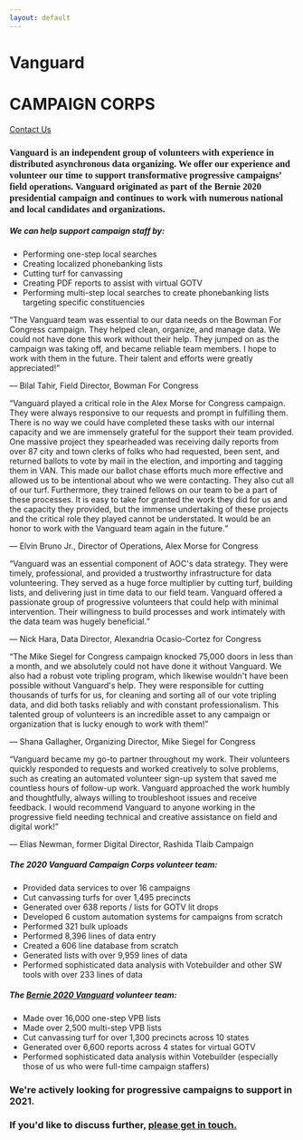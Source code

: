 ```yaml
---
layout: default
---
```

<div class="jumbotron home-jumbotron mb-0 pt-4 pb-4 bg-bernie-blue">
    <div class="row">
        <div class="col-8 col-md-9">
            <h1 class="display-3">Vanguard</h1>
            <h1 class="display-4 font-weight-normal">CAMPAIGN CORPS</h1>
        </div>
        <div class="col-4 col-md-3 text-right">
            <a href="mailto:contact@vanguardcampaign.org" class="btn btn-outline-light btn-lg">Contact Us</a>
        </div>
    </div>
</div>
<div class="jumbotron mb-0 bg-bernie-light-blue home-jumbotron" style="display: none;">
    
</div>
<div class="row mr-0">
    <div class="col-md-8 p-5 bg-light">
        <h3 style="font-family: Oswald;" class="mb-5"><strong>Vanguard</strong> is an independent group of volunteers with experience in distributed asynchronous data organizing. We offer our experience and volunteer our time to support transformative progressive campaigns’ field operations. Vanguard originated as part of the Bernie 2020 presidential campaign and continues to work with numerous national and local candidates and organizations.</h3>
        <h5 class="font-weight-bold">We can help support campaign staff by:</h5>
        <ul class="mb-5">
            <li>Performing one-step local searches</li>
            <li>Creating localized phonebanking lists</li>
            <li>Cutting turf for canvassing</li>
            <li>Creating PDF reports to assist with virtual GOTV</li>
            <li>Performing multi-step local searches to create phonebanking lists targeting specific constituencies</li>
        </ul>
        <div class="testimonial-container">
            <q class="testimonial">The Vanguard team was essential to our data needs on the Bowman For Congress campaign. They helped clean, organize, and manage data. We could not have done this work without their help. They jumped on as the campaign was taking off, and became reliable team members. I hope to work with them in the future. Their talent and efforts were greatly appreciated!</q>
            <p class="testimonial-attribution"> &mdash; Bilal Tahir, Field Director, Bowman For Congress</p>
            <q class="testimonial">Vanguard played a critical role in the Alex Morse for Congress campaign. They were always responsive to our requests and prompt in fulfilling them. There is no way we could have completed these tasks with our internal capacity and we are immensely grateful for the support their team provided. One massive project they spearheaded was receiving daily reports from over 87 city and town clerks of folks who had requested, been sent, and returned ballots to vote by mail in the election, and importing and tagging them in VAN. This made our ballot chase efforts much more effective and allowed us to be intentional about who we were contacting. They also cut all of our turf. Furthermore, they trained fellows on our team to be a part of these processes.  It is easy to take for granted the work they did for us and the capacity they provided, but the immense undertaking of these projects and the critical role they played cannot be understated. It would be an honor to work with the Vanguard team again in the future.</q>
            <p class="testimonial-attribution"> &mdash; Elvin Bruno Jr., Director of Operations, Alex Morse for Congress</p>
            <q class="testimonial">Vanguard was an essential component of AOC's data strategy. They were timely, professional, and provided a trustworthy infrastructure for data volunteering. They served as a huge force multiplier by cutting turf, building lists, and delivering just in time data to our field team. Vanguard offered a passionate group of progressive volunteers that could help with minimal intervention. Their willingness to build processes and work intimately with the data team was hugely beneficial.</q>
            <p class="testimonial-attribution"> &mdash; Nick Hara, Data Director, Alexandria Ocasio-Cortez for Congress</p>
            <q class="testimonial">The Mike Siegel for Congress campaign knocked 75,000 doors in less than a month, and we absolutely could not have done it without Vanguard. We also had a robust vote tripling program, which likewise wouldn't have been possible without Vanguard's help. They were responsible for cutting thousands of turfs for us, for cleaning and sorting all of our vote tripling data, and did both tasks reliably and with constant professionalism. This talented group of volunteers is an incredible asset to any campaign or organization that is lucky enough to work with them!</q>
            <p class="testimonial-attribution"> &mdash; Shana Gallagher, Organizing Director, Mike Siegel for Congress</p>
            <q class="testimonial">Vanguard became my go-to partner throughout my work. Their volunteers quickly responded to requests and worked creatively to solve problems, such as creating an automated volunteer sign-up system that saved me countless hours of follow-up work. Vanguard approached the work humbly and thoughtfully, always willing to troubleshoot issues and receive feedback. I would recommend Vanguard to anyone working in the progressive field needing technical and creative assistance on field and digital work!</q>
            <p class="testimonial-attribution"> &mdash; Elias Newman, former Digital Director, Rashida Tlaib Campaign</p>
        </div>
    </div>
    <div class="col-md-4 bg-nmu-yellow text-white p-5">
        <h5 class="font-weight-bold">The 2020 Vanguard Campaign Corps volunteer team:</h5>
        <ul>
            <li>Provided data services to over 16 campaigns</li>
            <li>Cut canvassing turfs for over 1,495 precincts</li>
            <li>Generated over 638 reports / lists for GOTV lit drops</li>
            <li>Developed 6 custom automation systems for campaigns from scratch</li>
            <li>Performed 321 bulk uploads</li>
            <li>Performed 8,396 lines of data entry</li>
            <li>Created a 606 line database from scratch</li>
            <li>Generated lists with over 9,959 lines of data</li>
            <li>Performed sophisticated data analysis with Votebuilder and other SW tools with over 233 lines of data</li>
        </ul>
        <h5 class="font-weight-bold">The <a href="https://web.archive.org/web/20200520011150/https://medium.com/@berniealums/taking-on-trump-and-beyond-learnings-from-bernie-2020-national-organizing-staff-31f274ace92b" target="_blank">Bernie 2020 Vanguard</a> volunteer team:</h5>
        <ul>
            <li>Made over 16,000 one-step VPB lists</li>
            <li>Made over 2,500 multi-step VPB lists</li>
            <li>Cut canvassing turf for over 1,300 precincts across 10 states</li>
            <li>Generated over 6,600 reports across 4 states for virtual GOTV</li>
            <li>Performed sophisticated data analysis within Votebuilder (especially those of us who were full-time campaign staffers)</li>
        </ul>
    </div>
</div>
<div class="jumbotron mb-0 home-jumbotron bg-bernie-light-blue">
    <h3>We're actively looking for progressive campaigns to support in 2021.</h3>
    <h3>If you'd like to discuss further, <a href="mailto:contact@vanguardcampaign.org">please get in touch.</a></h3>
</div>
